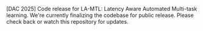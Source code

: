 [DAC 2025] Code release for LA-MTL: Latency Aware Automated Multi-task learning. 
We're currently finalizing the codebase for public release. Please check back or watch this repository for updates.

